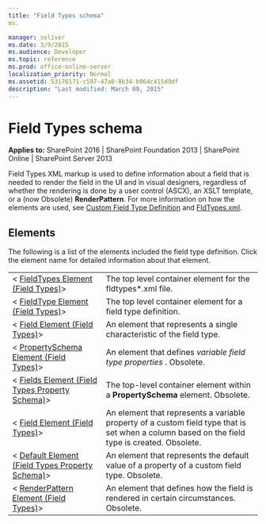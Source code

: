 ```yaml
---
title: "Field Types schema"
ms.

manager: soliver
ms.date: 3/9/2015
ms.audience: Developer
ms.topic: reference
ms.prod: office-online-server
localization_priority: Normal
ms.assetid: 53176171-c597-47a0-8b34-b064c415d9df
description: "Last modified: March 09, 2015"
---
```


# Field Types schema

 
  
 **Applies to:** SharePoint 2016 | SharePoint Foundation 2013 | SharePoint Online | SharePoint Server 2013
  
Field Types XML markup is used to define information about a field that is needed to render the field in the UI and in visual designers, regardless of whether the rendering is done by a user control (ASCX), an XSLT template, or a (now Obsolete) **RenderPattern**. For more information on how the elements are used, see [Custom Field Type Definition](http://msdn.microsoft.com/library/b3315997-671f-4c29-9518-48cc4592f205%28Office.15%29.aspx) and [FldTypes.xml](http://msdn.microsoft.com/library/8f8db866-03f8-4001-aae3-4c4102a7aed6%28Office.15%29.aspx).
  
## Elements

The following is a list of the elements included the field type definition. Click the element name for detailed information about that element.
  
|||
|:-----|:-----|
| < [FieldTypes Element (Field Types)](fieldtypes-element-field-types.md)>  <br/> |The top level container element for the fldtypes\*.xml file.  <br/> |
| < [FieldType Element (Field Types)](fieldtype-element-field-types.md)>  <br/> |The top level container element for a field type definition.  <br/> |
| < [Field Element (Field Types)](field-element-field-types.md)>  <br/> |An element that represents a single characteristic of the field type.  <br/> |
| < [PropertySchema Element (Field Types)](propertyschema-element-field-types.md)>  <br/> |An element that defines  *variable field type properties*  . Obsolete.  <br/> |
| < [Fields Element (Field Types Property Schema)](fields-element-field-types-property-schema.md)>  <br/> |The top-level container element within a **PropertySchema** element. Obsolete.  <br/> |
| < [Field Element (Field Types)](field-element-field-types.md)>  <br/> |An element that represents a variable property of a custom field type that is set when a column based on the field type is created. Obsolete.  <br/> |
| < [Default Element (Field Types Property Schema)](default-element-field-types-property-schema.md)>  <br/> |An element that represents the default value of a property of a custom field type. Obsolete.  <br/> |
| < [RenderPattern Element (Field Types)](renderpattern-element-field-types.md)>  <br/> |An element that defines how the field is rendered in certain circumstances. Obsolete.  <br/> |
   

